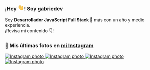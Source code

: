 <h3>¡Hey <img src="https://raw.githubusercontent.com/ABSphreak/ABSphreak/master/gifs/Hi.gif" width="20px" decondig="async">! Soy gabriedev</h3>

<p>Soy <strong>Desarrollador JavaScript Full Stack 🚀</strong> más con un año y medio experiencia.<br />¡Revisa mi contenido 👇!</p>

### 📸 Mis últimas fotos en [mi Instagram](https://instagram.com/gabrie.dev)


<a href='https://instagram.com/p/CtruQitPJU1' target='_blank'>
  <img width='20%' src='https://scontent-lhr8-1.cdninstagram.com/v/t51.2885-15/354557634_595647665883083_2498794285121939883_n.jpg?stp=dst-jpg_e15_fr_s1080x1080&_nc_ht=scontent-lhr8-1.cdninstagram.com&_nc_cat=111&_nc_ohc=94vPbme69WkAX8FTjAy&edm=APU89FABAAAA&ccb=7-5&oh=00_AfDElO0UushEmonBzjSdAYabtIUfxbzKDdoldzKR5uFxyg&oe=64BCB6E3&_nc_sid=bc0c2c' alt='Instagram photo' />
</a>
<a href='https://instagram.com/p/CtrtZEhvfjK' target='_blank'>
  <img width='20%' src='https://scontent-lhr8-2.cdninstagram.com/v/t51.2885-15/354566352_1280061536273536_3184760590463359796_n.jpg?stp=dst-jpg_e15&_nc_ht=scontent-lhr8-2.cdninstagram.com&_nc_cat=104&_nc_ohc=L8RaXIB-aTEAX8RYCod&edm=APU89FABAAAA&ccb=7-5&oh=00_AfAdtS9RNGIZ-Z7OSKdeIWG_DeL-8NmyqyE6GZVvxR3M1A&oe=64BC1BDC&_nc_sid=bc0c2c' alt='Instagram photo' />
</a>
<a href='https://instagram.com/p/CtDUXiGIwfW' target='_blank'>
  <img width='20%' src='https://scontent-lhr8-1.cdninstagram.com/v/t51.2885-15/350888316_2281662725376540_4082540287140756007_n.jpg?stp=dst-jpg_e15&_nc_ht=scontent-lhr8-1.cdninstagram.com&_nc_cat=100&_nc_ohc=52-Dp0EFNRIAX-XNDjD&edm=APU89FABAAAA&ccb=7-5&oh=00_AfDi_rPgkl3q3wWfwrYoMT-Vsf3Gba0f5R2PwHZ_EwLjUQ&oe=64BCDC18&_nc_sid=bc0c2c' alt='Instagram photo' />
</a>
<a href='https://instagram.com/p/CoTfm_INWyt' target='_blank'>
  <img width='20%' src='https://scontent-lhr8-1.cdninstagram.com/v/t51.2885-15/321050480_935030397667260_4356312353538439528_n.jpg?stp=dst-jpg_e15&_nc_ht=scontent-lhr8-1.cdninstagram.com&_nc_cat=100&_nc_ohc=QtJ2Bo2v4hcAX-2CMVg&edm=APU89FABAAAA&ccb=7-5&oh=00_AfAxeNihUiml9aBpu9otkJ3xN7WALmJQJnd7OgeIMYP3Kw&oe=64BC9E57&_nc_sid=bc0c2c' alt='Instagram photo' />
</a>
